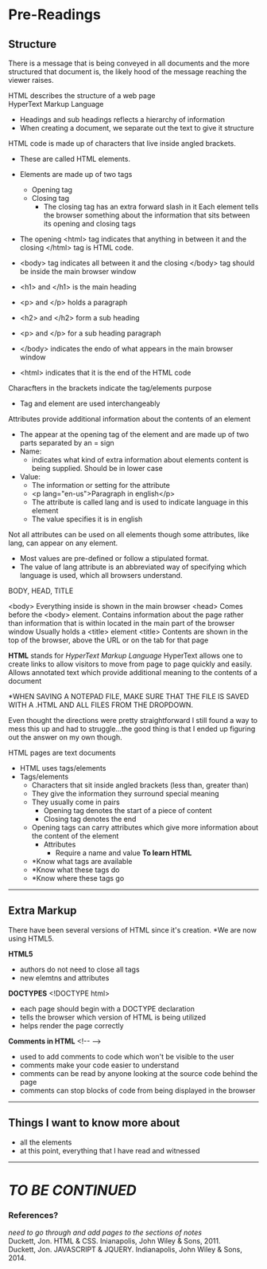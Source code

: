 # Pre-Readings

## Structure 

There is a message that is being conveyed in all documents and the more structured that document is, the likely hood of the message reaching the viewer raises.

HTML describes the structure of a web page<br>
HyperText Markup Language

* Headings and sub headings reflects a hierarchy of information
* When creating a document, we separate out the text to give it structure

HTML code is made up of characters that live inside angled brackets.<br>
* These are called HTML elements.
* Elements are made up of two tags
	* Opening tag
	* Closing tag
		* The closing tag has an extra forward slash in it
Each element tells the browser something about the information that sits between its opening and closing tags <br>

 * The opening \<html> tag indicates that anything in between it and the closing \</html> tag is HTML code.
 * \<body> tag indicates all between it and the closing \</body> tag should be inside the main browser window
 * \<h1> and \</h1> is the main heading
 * \<p> and \</p> holds a paragraph
 * \<h2> and \</h2> form a sub heading
 * \<p> and \</p> for a sub heading paragraph
 * \</body> indicates the endo of what appears in the main browser window
 * \<html> indicates that it is the end of the HTML code

Characfters in the brackets indicate the tag/elements purpose <br>
* Tag and element are used interchangeably

Attributes provide additional information about the contents of an element <br>
* The appear at the opening tag of the element and are made up of two parts separated by an = sign
*	Name: 
	*	indicates what kind of extra information about elements content is being supplied. Should be in lower case
*	Value:
	*	The information or setting for the attribute
	* \<p lang="en-us">Paragraph in english\</p>
	*	The attribute is called lang and is used to indicate language in this element
	* The value specifies it is in english

Not all attributes can be used on all elements though some attributes, like lang, can appear on any element.
* Most values are pre-defined or follow a stipulated format.
* The value of lang attribute is an abbreviated way of specifying which language is used, which all browsers understand.

BODY, HEAD, TITLE

\<body>
	Everything inside is shown in the main browser
\<head>
	Comes before the \<body> element.
	Contains information about the page rather than information that is within
	located in the main part of the browser window
	Usually holds a \<title> element
\<title>
	Contents are shown in the top of the browser, above the URL or on the tab for that page
	
**HTML** stands for *HyperText Markup Language*
HyperText allows one to create links to allow visitors to move from page to page quickly and easily.
Allows annotated text which provide additional meaning to the contents of a document

*WHEN SAVING A NOTEPAD FILE, MAKE SURE THAT THE FILE IS SAVED WITH A .HTML AND ALL FILES FROM THE DROPDOWN.

Even thought the directions were pretty straightforward I still found a way to mess this up and had to struggle…the good thing is that I ended up figuring out the answer on my own though.

HTML pages are text documents
* HTML uses tags/elements
*	Tags/elements
	*	Characters that sit inside angled brackets (less than, greater than)
	*	They give the information they surround special meaning
	*	They usually come in pairs
		*	Opening tag denotes the start of a piece of content
		*	Closing tag denotes the end
	*	Opening tags can carry attributes which give more information about the content of the element
		*	Attributes
			*	Require a name and value
**To learn HTML**
	* *Know what tags are available
	* *Know what these tags do
	* *Know where these tags go

___

## Extra Markup

There have been several versions of HTML since it's creation. 
*We are now using HTML5.

**HTML5**
* authors do not need to close all tags
* new elemtns and attributes

**DOCTYPES**
\<!DOCTYPE html>
* each page should begin with a DOCTYPE declaration
* tells the browser which version of HTML is being utilized
* helps render the page correctly

**Comments in HTML**
\<!-- -->
* used to add comments to code which won't be visible to the user
* comments make your code easier to understand
* comments can be read by anyone looking at the source code behind the page
* comments can stop blocks of code from being displayed in the browser

---

## Things I want to know more about
* all the elements
*  at this point, everything that I have read and witnessed

___

# ***TO BE CONTINUED***


### References?
*need to go through and add pages to the sections of notes* <br>
Duckett, Jon. HTML & CSS. Inianapolis, John Wiley & Sons, 2011. <br>
Duckett, Jon. JAVASCRIPT & JQUERY. Indianapolis, John Wiley & Sons, 2014.




